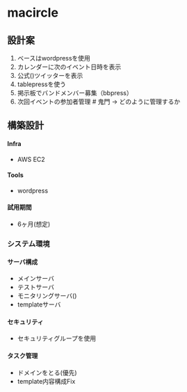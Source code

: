 # macircle
## 設計案
1. ベースはwordpressを使用
1. カレンダーに次のイベント日時を表示
1. 公式()ツイッターを表示
1. tablepressを使う
1. 掲示板でバンドメンバー募集（bbpress）
1. 次回イベントの参加者管理 # 鬼門
 → どのように管理するか

## 構築設計
#### Infra
 - AWS EC2

#### Tools
 - wordpress

#### 試用期間
 - 6ヶ月(想定)

### システム環境
#### サーバ構成
 - メインサーバ
 - テストサーバ
 - モニタリングサーバ()
 - templateサーバ

#### セキュリティ
 - セキュリティグループを使用
 
#### タスク管理
 - ドメインをとる(優先)
 - template内容構成Fix
